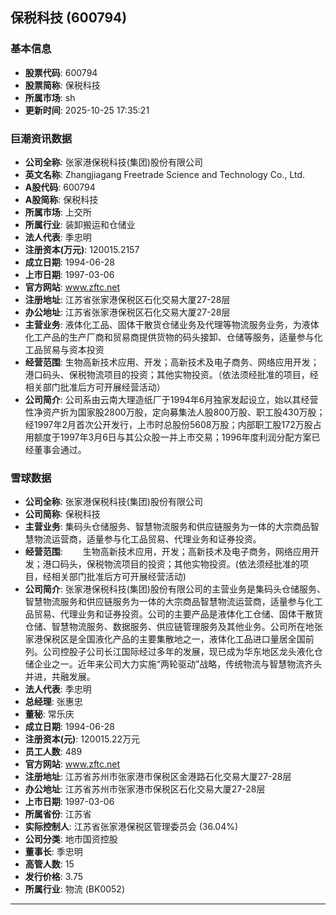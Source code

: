 ## 保税科技 (600794)

### 基本信息

- **股票代码**: 600794
- **股票简称**: 保税科技
- **所属市场**: sh
- **更新时间**: 2025-10-25 17:35:21

### 巨潮资讯数据

- **公司全称**: 张家港保税科技(集团)股份有限公司
- **英文名称**: Zhangjiagang Freetrade Science and Technology Co., Ltd.
- **A股代码**: 600794
- **A股简称**: 保税科技
- **所属市场**: 上交所
- **所属行业**: 装卸搬运和仓储业
- **法人代表**: 季忠明
- **注册资本(万元)**: 120015.2157
- **成立日期**: 1994-06-28
- **上市日期**: 1997-03-06
- **官方网站**: www.zftc.net
- **注册地址**: 江苏省张家港保税区石化交易大厦27-28层
- **办公地址**: 江苏省张家港保税区石化交易大厦27-28层
- **主营业务**: 液体化工品、固体干散货仓储业务及代理等物流服务业务，为液体化工产品的生产厂商和贸易商提供货物的码头接卸、仓储等服务，适量参与化工品贸易与资本投资
- **经营范围**: 生物高新技术应用、开发；高新技术及电子商务、网络应用开发；港口码头、保税物流项目的投资；其他实物投资。（依法须经批准的项目，经相关部门批准后方可开展经营活动）
- **公司简介**: 公司系由云南大理造纸厂于1994年6月独家发起设立，始以其经营性净资产折为国家股2800万股，定向募集法人股800万股、职工股430万股；经1997年2月首次公开发行，上市时总股份5608万股；内部职工股172万股占用额度于1997年3月6日与其公众股一并上市交易；1996年度利润分配方案已经董事会通过。

### 雪球数据

- **公司全称**: 张家港保税科技(集团)股份有限公司
- **公司简称**: 保税科技
- **主营业务**: 集码头仓储服务、智慧物流服务和供应链服务为一体的大宗商品智慧物流运营商，适量参与化工品贸易、代理业务和证券投资。
- **经营范围**: 　　生物高新技术应用，开发；高新技术及电子商务，网络应用开发；港口码头，保税物流项目的投资；其他实物投资。(依法须经批准的项目，经相关部门批准后方可开展经营活动)
- **公司简介**: 张家港保税科技(集团)股份有限公司的主营业务是集码头仓储服务、智慧物流服务和供应链服务为一体的大宗商品智慧物流运营商，适量参与化工品贸易、代理业务和证券投资。公司的主要产品是液体化工仓储、固体干散货仓储、智慧物流服务、数据服务、供应链管理服务及其他业务。公司所在地张家港保税区是全国液化产品的主要集散地之一，液体化工品进口量居全国前列。公司控股子公司长江国际经过多年的发展，现已成为华东地区龙头液化仓储企业之一。近年来公司大力实施“两轮驱动”战略，传统物流与智慧物流齐头并进，共融发展。
- **法人代表**: 季忠明
- **总经理**: 张惠忠
- **董秘**: 常乐庆
- **成立日期**: 1994-06-28
- **注册资本(元)**: 120015.22万元
- **员工人数**: 489
- **官方网站**: www.zftc.net
- **注册地址**: 江苏省苏州市张家港市保税区金港路石化交易大厦27-28层
- **办公地址**: 江苏省苏州市张家港市保税区石化交易大厦27-28层
- **上市日期**: 1997-03-06
- **所属省份**: 江苏省
- **实际控制人**: 江苏省张家港保税区管理委员会 (36.04%)
- **公司分类**: 地市国资控股
- **董事长**: 季忠明
- **高管人数**: 15
- **发行价格**: 3.75
- **所属行业**: 物流 (BK0052)

---